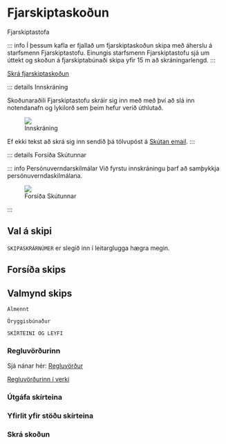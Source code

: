 

# Fjarskiptaskoðun

<!-- ![Öryggisskírteini](https://fjarskiptastofa.is/_content/Fjarskiptastofa.Theme/images/logo.svg) -->
<span class="badge red">Fjarskiptastofa</span>

::: info Í þessum kafla
er fjallað um fjarskiptaskoðun skipa með áherslu á starfsmenn Fjarskiptastofu. Einungis starfsmenn Fjarskiptastofu sjá um úttekt og skoðun á fjarskiptabúnaði skipa yfir 15 m að skráningarlengd.
:::

[Skrá fjarskiptaskoðun](/skirteini/regluvordur)

::: details Innskráning

Skoðunaraðili Fjarskiptastofu skráir sig inn með með því að slá inn notendanafn og lykilorð sem þeim hefur verið úthlutað.

<figure>
  <img src='/almennt/images/innskra.png'>
  <figcaption>Innskráning</figcaption>
</figure> 

Ef ekki tekst að skrá sig inn sendið þá tölvupóst á [Skútan email](mailto:skutan@samgongustofa.is).
:::

::: details Forsíða Skútunnar

::: info Persónuverndarskilmálar
Við fyrstu innskráningu þarf að samþykkja persónuverndaskilmálana.

<figure>
  <img src='/skirteini/images/rulefinder.svg'>
  <figcaption>Forsíða Skútunnar</figcaption>
</figure>
:::




## Val á skipi

`SKIPASKRÁRNÚMER` er slegið inn í leitarglugga hægra megin.


## Forsíða skips


## Valmynd skips

`Almennt`

`Öryggisbúnaður`

`SKÍRTEINI OG LEYFI`

### Regluvörðurinn

Sjá nánar hér: 
[Regluvörður](/skirteini/regluvordur)


[Regluvörðurinn í verki](https://skutantest.samgongustofa.is/complianceOfficer/3002) 


### Útgáfa skírteina


### Yfirlit yfir stöðu skírteina


### Skrá skoðun



<!-- <span v-for="i in 3">{{ i }}</span>

---
hello: world
---

<script setup>
import { ref } from 'vue'

const count = ref(0)
</script>

## Markdown Content

The count is: {{ count }}

<button :class="$style.button" @click="count++">Increment</button>

<style module>
.button {
  color: red;
  font-weight: bold;
}
</style>
 -->



<!-- <script setup>
import CustomComponent from '../components/CustomComponent.vue'
</script>

# Docs

This is a .md using a custom component

<CustomComponent />

## More docs -->


